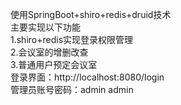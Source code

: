使用SpringBoot+shiro+redis+druid技术   
主要实现以下功能   
1.shiro+redis实现登录权限管理   
2.会议室的增删改查   
3.普通用户预定会议室   
登录界面：http://localhost:8080/login   
管理员账号密码：admin admin
